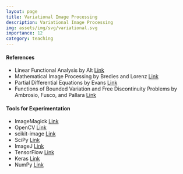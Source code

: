 ```yaml
---
layout: page
title: Variational Image Processing
description: Variational Image Processing
img: assets/img/svg/variational.svg
importance: 12
category: teaching
---
```


#### References

- Linear Functional Analysis  by Alt [Link](https://link.springer.com/book/10.1007/978-1-4471-7280-2)
- Mathematical Image Processing  by Bredies and Lorenz [Link](https://link.springer.com/book/10.1007/978-3-030-01458-2)
- Partial Differential Equations by Evans [Link](https://bookstore.ams.org/view?ProductCode=GSM/19.R)
- Functions of Bounded Variation and Free Discontinuity Problems by Ambrosio, Fusco, and Pallara [Link](https://global.oup.com/academic/product/functions-of-bounded-variation-and-free-discontinuity-problems-9780198502456?cc=de&lang=en&)

#### Tools for Experimentation

- ImageMagick [Link](https://imagemagick.org/index.php)
- OpenCV [Link](https://opencv.org/)
- scikit-image [Link](https://scikit-image.org/)
- SciPy [Link](https://scipy.org/)
- ImageJ [Link](https://imagej.net/)
- TensorFlow [Link](https://www.tensorflow.org/)
- Keras [Link](https://keras.io/)
- NumPy [Link](https://numpy.org/)

